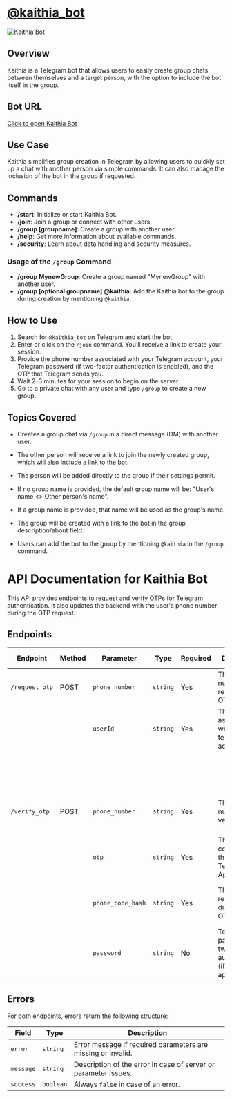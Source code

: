 # [@kaithia_bot](https://t.me/kaithia_bot)

[![Kaithia Bot](https://img.shields.io/badge/Telegram-Kaithia%20Bot-blue)](https://t.me/kaithia_bot)

## Overview
Kaithia is a Telegram bot that allows users to easily create group chats between themselves and a target person, with the option to include the bot itself in the group.

## Bot URL
[Click to open Kaithia Bot](https://t.me/kaithia_bot)

## Use Case
Kaithia simplifies group creation in Telegram by allowing users to quickly set up a chat with another person via simple commands. It can also manage the inclusion of the bot in the group if requested.

## Commands

- **/start**: Initialize or start Kaithia Bot.
- **/join**: Join a group or connect with other users.
- **/group [groupname]**: Create a group with another user.
- **/help**: Get more information about available commands.
- **/security**: Learn about data handling and security measures.

### Usage of the `/group` Command
- **/group MynewGroup**: Create a group named "MynewGroup" with another user.
- **/group [optional groupname] @kaithia**: Add the Kaithia bot to the group during creation by mentioning `@kaithia`.

## How to Use

1. Search for `@kaithia_bot` on Telegram and start the bot.
2. Enter or click on the `/join` command. You’ll receive a link to create your session.
3. Provide the phone number associated with your Telegram account, your Telegram password (if two-factor authentication is enabled), and the OTP that Telegram sends you.
4. Wait 2–3 minutes for your session to begin on the server.
5. Go to a private chat with any user and type `/group` to create a new group.

## Topics Covered

- Creates a group chat via `/group` in a direct message (DM) with another user.
- The other person will receive a link to join the newly created group, which will also include a link to the bot.
- The person will be added directly to the group if their settings permit.
- If no group name is provided, the default group name will be: "User's name <> Other person's name".
- If a group name is provided, that name will be used as the group's name.
- The group will be created with a link to the bot in the group description/about field.

- Users can add the bot to the group by mentioning `@kaithia` in the `/group` command.



# API Documentation for Kaithia Bot

This API provides endpoints to request and verify OTPs for Telegram authentication. It also updates the backend with the user's phone number during the OTP request.

## Endpoints

| **Endpoint**       | **Method** | **Parameter**      | **Type**   | **Required** | **Description**                                        | **Response Field**   | **Response Type** | **Response Description**                                         |
|--------------------|------------|--------------------|------------|--------------|--------------------------------------------------------|----------------------|------------------|-------------------------------------------------------------------|
| `/request_otp`     | POST       | `phone_number`     | `string`   | Yes          | The phone number to request the OTP for.                | `success`            | `boolean`        | Indicates if the OTP request was successful.                      |
|                    |            | `userId`           | `string`   | Yes          | The user ID associated with the telegram account.           | `message`            | `string`         | Success or error message.                                         |
|                    |            |                    |            |              |                                                        | `phone_code_hash`    | `string`         | The phone code hash for verifying the OTP.                        |
| `/verify_otp`      | POST       | `phone_number`     | `string`   | Yes          | The phone number to verify.                             | `success`            | `boolean`        | Indicates if the OTP verification was successful.                 |
|                    |            | `otp`              | `string`   | Yes          | The OTP code sent on the User's Telegram App.                  | `message`            | `string`         | Success or error message.                                         |
|                    |            | `phone_code_hash`  | `string`   | Yes          | The hash received during the OTP request.               | `auth_token`         | `string`         | The authentication token if verification is successful.           |
|                    |            | `password`         | `string`   | No           | Telegram password for two-factor authentication (if applicable). |                      |                   |                                                                   |

## Errors

For both endpoints, errors return the following structure:

| **Field** | **Type**   | **Description**                                              |
|-----------|------------|--------------------------------------------------------------|
| `error`   | `string`   | Error message if required parameters are missing or invalid.  |
| `message` | `string`   | Description of the error in case of server or parameter issues. |
| `success` | `boolean`  | Always `false` in case of an error.                          |
